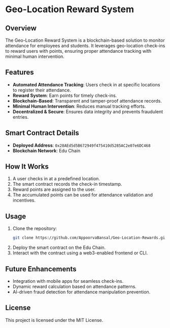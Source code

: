
# Geo-Location Reward System

## Overview
The Geo-Location Reward System is a blockchain-based solution to monitor attendance for employees and students. It leverages geo-location check-ins to reward users with points, ensuring proper attendance tracking with minimal human intervention.

## Features
- **Automated Attendance Tracking**: Users check in at specific locations to register their attendance.
- **Reward System**: Earn points for timely check-ins.
- **Blockchain-Based**: Transparent and tamper-proof attendance records.
- **Minimal Human Intervention**: Reduces manual tracking efforts.
- **Decentralized & Secure**: Ensures data integrity and prevents fraudulent entries.

## Smart Contract Details
- **Deployed Address**: `0x28AEd5d5B672949f475410d5285AC2e07e6DC468`
- **Blockchain Network**: Edu Chain

## How It Works
1. A user checks in at a predefined location.
2. The smart contract records the check-in timestamp.
3. Reward points are assigned to the user.
4. The accumulated points can be used for attendance validation and incentives.

## Usage
1. Clone the repository:
   ```sh
   git clone https://github.com/AppoorvaBansal/Geo-Location-Rewards.git
   ```
2. Deploy the smart contract on the Edu Chain.
3. Interact with the contract using a web3-enabled frontend or CLI.

## Future Enhancements
- Integration with mobile apps for seamless check-ins.
- Dynamic reward calculation based on attendance patterns.
- AI-driven fraud detection for attendance manipulation prevention.

## License
This project is licensed under the MIT License.

